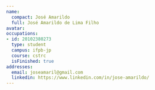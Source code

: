 ```yaml
---
name:
  compact: José Amarildo
  full: José Amarildo de Lima Filho
avatar:
occupations:
- id: 20102380273
  type: student
  campus: ifpb-jp
  course: cstrc
  isFinished: true
addresses:
  email: joseamaril@gmail.com
  linkedin: https://www.linkedin.com/in/jose-amarildo/
---
```

